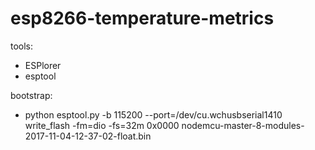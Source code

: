 # esp8266-temperature-metrics

tools:
 - ESPlorer
 - esptool

bootstrap:
 - python esptool.py -b 115200 --port=/dev/cu.wchusbserial1410 write_flash  -fm=dio -fs=32m 0x0000 nodemcu-master-8-modules-2017-11-04-12-37-02-float.bin
